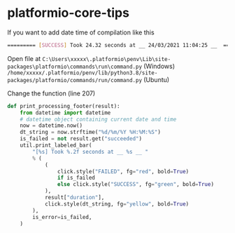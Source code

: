 # platformio-core-tips

If you want to add date time of compilation like this

```bash
========= [SUCCESS] Took 24.32 seconds at __ 24/03/2021 11:04:25 __  =========
```

Open file at 
`C:\Users\xxxxx\.platformio\penv\Lib\site-packages\platformio\commands\run\command.py` (Windows)
`/home/xxxxx/.platformio/penv/lib/python3.8/site-packages/platformio/commands/run/command.py` (Ubuntu)

Change the function (line 207)

```python
def print_processing_footer(result):
    from datetime import datetime
    # datetime object containing current date and time
    now = datetime.now()
    dt_string = now.strftime("%d/%m/%Y %H:%M:%S")
    is_failed = not result.get("succeeded")
    util.print_labeled_bar(
        "[%s] Took %.2f seconds at __ %s __ "
        % (
            (
                click.style("FAILED", fg="red", bold=True)
                if is_failed
                else click.style("SUCCESS", fg="green", bold=True)
            ),
            result["duration"],
            click.style(dt_string, fg="yellow", bold=True)
        ),
        is_error=is_failed,
    )
```
